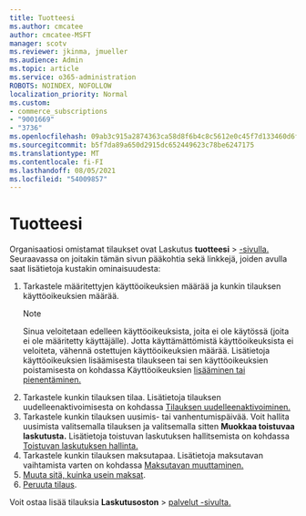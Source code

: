 ```yaml
---
title: Tuotteesi
ms.author: cmcatee
author: cmcatee-MSFT
manager: scotv
ms.reviewer: jkinma, jmueller
ms.audience: Admin
ms.topic: article
ms.service: o365-administration
ROBOTS: NOINDEX, NOFOLLOW
localization_priority: Normal
ms.custom:
- commerce_subscriptions
- "9001669"
- "3736"
ms.openlocfilehash: 09ab3c915a2874363ca58d8f6b4c8c5612e0c45f7d133460d6fc61bfacc8ab4f
ms.sourcegitcommit: b5f7da89a650d2915dc652449623c78be6247175
ms.translationtype: MT
ms.contentlocale: fi-FI
ms.lasthandoff: 08/05/2021
ms.locfileid: "54009857"
---
```

# <a name="your-products"></a>Tuotteesi

Organisaatiosi omistamat tilaukset ovat Laskutus **tuotteesi**  >  [-sivulla.](https://go.microsoft.com/fwlink/p/?linkid=842054) Seuraavassa on joitakin tämän sivun pääkohtia sekä linkkejä, joiden avulla saat lisätietoja kustakin ominaisuudesta:

1. Tarkastele määritettyjen käyttöoikeuksien määrää ja kunkin tilauksen käyttöoikeuksien määrää.
    > [!NOTE]
    > Sinua veloitetaan edelleen käyttöoikeuksista, joita ei ole käytössä (joita ei ole määritetty käyttäjälle). Jotta käyttämättömistä käyttöoikeuksista ei veloiteta, vähennä ostettujen käyttöoikeuksien määrää. Lisätietoja käyttöoikeuksien lisäämisesta tilaukseen tai sen käyttöoikeuksien poistamisesta on kohdassa Käyttöoikeuksien [lisääminen tai pienentäminen.](https://docs.microsoft.com/alchemyinsights/how-to-add-or-reduce-licenses)
2. Tarkastele kunkin tilauksen tilaa. Lisätietoja tilauksen uudelleenaktivoimisesta on kohdassa [Tilauksen uudelleenaktivoiminen.](reactivate-your-subscription.md)
3. Tarkastele kunkin tilauksen uusimis- tai vanhentumispäivää. Voit hallita uusimista valitsemalla tilauksen ja valitsemalla sitten **Muokkaa toistuvaa laskutusta.** Lisätietoja toistuvan laskutuksen hallitsemista on kohdassa [Toistuvan laskutuksen hallinta.](manage-auto-renewal.md)
4. Tarkastele kunkin tilauksen maksutapaa. Lisätietoja maksutavan vaihtamista varten on kohdassa [Maksutavan muuttaminen.](change-payment-method.md)
5. [Muuta sitä, kuinka usein maksat](change-how-often-you-pay.md).
6. [Peruuta tilaus](https://go.microsoft.com/fwlink/?linkid=2119113).

Voit ostaa lisää tilauksia **Laskutusoston**  >  [palvelut -sivulta.](https://go.microsoft.com/fwlink/p/?linkid=868433)
